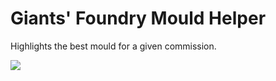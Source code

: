 # Giants' Foundry Mould Helper 
Highlights the best mould for a given commission.

![](https://i.imgur.com/ttI3Oe1.png)